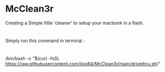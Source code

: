 # McClean3r

Creating a Simple little 'cleaner' to setup your macbook in a flash.
#
Simply run this command in terminal :
#
/bin/bash -c "$(curl -fsSL https://raw.githubusercontent.com/linq84/McClean3r/main/drivethru.sh)"
